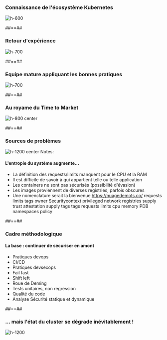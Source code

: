 <!-- .slide: class="flex-row center" data-background="./assets/techready/bkgnd.png"-->
### Connaissance de l'écosystème Kubernetes
![h-600](./assets/techready/illus-cluster-2.png)

##==##
<!-- .slide: class="flex-row center" data-background="./assets/techready/bkgnd.png"-->
### Retour d'expérience
![h-700](./assets/techready/arrivee_client.png)

##==##
<!-- .slide: class="flex-row center" data-background="./assets/techready/bkgnd.png"-->
### Equipe mature appliquant les bonnes pratiques
![h-700](./assets/techready/team-mature.png)

##==##
<!-- .slide: data-background="./assets/techready/bkgnd.png"-->
### Au royame du Time to Market
![h-800 center](./assets/techready/stress-celerite.png)


##==##
<!-- .slide: data-background="./assets/techready/bkgnd.png"-->
### Sources de problèmes
![h-1200 center](./assets/techready/nuage-de-mots-issues.png)
Notes:
#### L'entropie du système augmente...
- La définition des requests/limits manquent pour le CPU et la RAM
- Il est difficile de savoir à qui appartient telle ou telle application
- Les containers ne sont pas sécurisés (possibilité d'évasion)
- Les images proviennent de diverses registries, parfois obscures
- Une nomenclature serait la bienvenue
https://nuagedemots.co/
requests limits tags owner Securitycontext privileged network registries supply trust attestation supply tags tags requests limits cpu memory PDB namespaces policy


##==##
<!-- .slide: data-background="./assets/techready/bkgnd.png"-->
### Cadre méthodologique 
#### La base : continuer de sécuriser en amont
- Pratiques devops
- CI/CD
- Pratiques devsecops
- Fail fast
- Shift left
- Roue de Deming
- Tests unitaires, non regression
- Qualité du code
- Analyse Sécurité statique et dynamique
<!-- .element: class="list-fragment" -->



##==##
<!-- .slide: class="flex-row center" data-background="./assets/techready/bkgnd.png"-->
### ... mais l'état du cluster se dégrade inévitablement !
![h-1200](./assets/techready/sale-star2.png)


